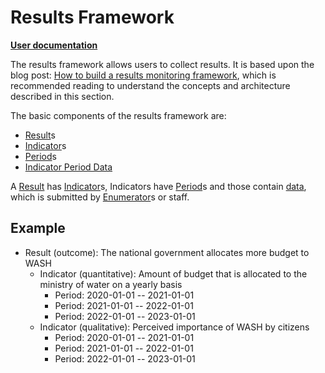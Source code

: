 # Results Framework

**[User documentation]**

The results framework allows users to collect results.
It is based upon the blog post: [How to build a results monitoring framework],
 which is recommended reading to understand the concepts and architecture described in this section.

The basic components of the results framework are:

 - [Result]s
 - [Indicator]s
 - [Period]s
 - [Indicator Period Data](indicator_period_data.md)

A [Result] has [Indicator]s, Indicators have [Period]s and those contain [data][Indicator Period Data],
 which is submitted by [Enumerator]s or staff.

## Example

- Result (outcome): The national government allocates more budget to WASH
  * Indicator (quantitative): Amount of budget that is allocated to the ministry of water on a yearly basis
    - Period: 2020-01-01 -- 2021-01-01
    - Period: 2021-01-01 -- 2022-01-01
    - Period: 2022-01-01 -- 2023-01-01
  * Indicator (qualitative): Perceived importance of WASH by citizens
    - Period: 2020-01-01 -- 2021-01-01
    - Period: 2021-01-01 -- 2022-01-01
    - Period: 2022-01-01 -- 2023-01-01

[How to build a results monitoring framework]: https://datajourney.akvo.org/blog/how-to-design-a-results-monitoring-framework
[Enumerator]: ../enumerator.md
[Indicator]: indicator.md
[Indicator Period Data]: indicator_period_data.md
[Period]: period.md
[Result]: result.md
[User documentation]: https://kb.akvo.org/rsr/results_framework/


